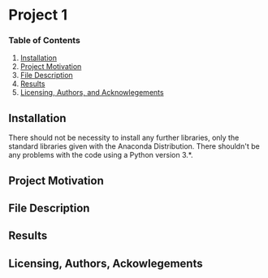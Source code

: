 # Project 1

### Table of Contents
1. [Installation](#installation)
2. [Project Motivation](#motivation)
3. [File Description](#files)
4. [Results](#results)
5. [Licensing, Authors, and Acknowlegements](#licensing)

## Installation <a name= "installation"></a>

There should not be necessity to install any further libraries, only the standard libraries given with the Anaconda Distribution.
There shouldn't be any problems with the code using a Python version 3.*.

## Project Motivation <a name="motivation"></a>






## File Description <a name="files"></a>


## Results <a name="results"></a>


## Licensing, Authors, Ackowlegements <a name="licensing"></a>
